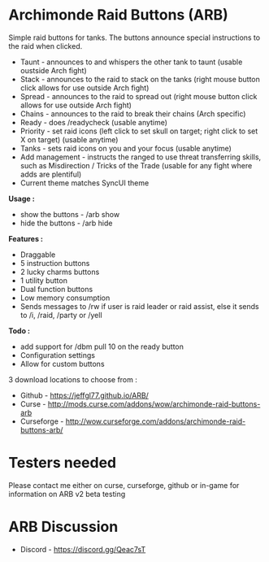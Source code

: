 # Archimonde Raid Buttons (ARB)

Simple raid buttons for tanks. The buttons announce special instructions to the raid when clicked.
- Taunt - announces to and whispers the other tank to taunt (usable oustside Arch fight)
- Stack - announces to the raid to stack on the tanks (right mouse button click allows for use outside Arch fight)
- Spread - announces to the raid to spread out (right mouse button click allows for use outside Arch fight)
- Chains - announces to the raid to break their chains (Arch specific)
- Ready - does /readycheck (usable anytime)
- Priority - set raid icons (left click to set skull on target; right click to set X on target) (usable anytime)
- Tanks - sets raid icons on you and your focus (usable anytime)
- Add management - instructs the ranged to use threat transferring skills, such as Misdirection / Tricks of the Trade (usable for any fight where adds are plentiful)
- Current theme matches SyncUI theme

**Usage :**
- show the buttons - /arb show
- hide the buttons - /arb hide

**Features :**
- Draggable
- 5 instruction buttons
- 2 lucky charms buttons
- 1 utility button
- Dual function buttons
- Low memory consumption
- Sends messages to /rw if user is raid leader or raid assist, else it sends to /i, /raid, /party or /yell 

**Todo :**
- add support for /dbm pull 10 on the ready button
- Configuration settings
- Allow for custom buttons


3 download locations to choose from :
- Github - https://jeffgl77.github.io/ARB/
- Curse - http://mods.curse.com/addons/wow/archimonde-raid-buttons-arb
- Curseforge - http://wow.curseforge.com/addons/archimonde-raid-buttons-arb/

# Testers needed
Please contact me either on curse, curseforge, github or in-game for information on ARB v2 beta testing

# ARB Discussion
- Discord - https://discord.gg/Qeac7sT